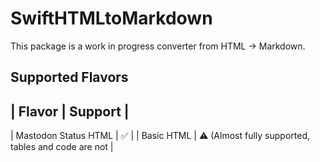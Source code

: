 # SwiftHTMLtoMarkdown
This package is a work in progress converter from HTML -> Markdown.

## Supported Flavors
| Flavor | Support |
-
| Mastodon Status HTML | ✅ |
| Basic HTML | ⚠️ (Almost fully supported, tables and code are not |
